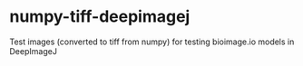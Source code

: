 # numpy-tiff-deepimagej
Test images (converted to tiff from numpy) for testing bioimage.io models in DeepImageJ 
